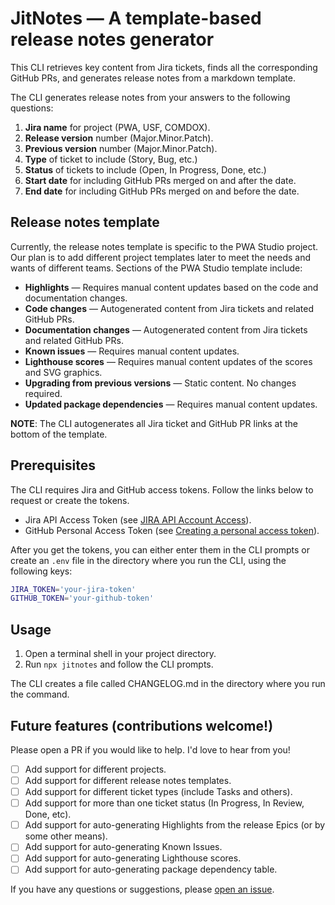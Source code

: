 # JitNotes — A template-based release notes generator

This CLI retrieves key content from Jira tickets, finds all the corresponding GitHub PRs, and generates release notes from a markdown template.

The CLI generates release notes from your answers to the following questions:

1. **Jira name** for project (PWA, USF, COMDOX).
2. **Release version** number (Major.Minor.Patch).
3. **Previous version** number (Major.Minor.Patch).
4. **Type** of ticket to include (Story, Bug, etc.)
5. **Status** of tickets to include (Open, In Progress, Done, etc.)
6. **Start date** for including GitHub PRs merged on and after the date.
7. **End date** for including GitHub PRs merged on and before the date.

## Release notes template

Currently, the release notes template is specific to the PWA Studio project. 
Our plan is to add different project templates later to meet the needs and wants of different teams. 
Sections of the PWA Studio template include:

- **Highlights** — Requires manual content updates based on the code and documentation changes.
- **Code changes** — Autogenerated content from Jira tickets and related GitHub PRs.
- **Documentation changes** — Autogenerated content from Jira tickets and related GitHub PRs.
- **Known issues** — Requires manual content updates.
- **Lighthouse scores** — Requires manual content updates of the scores and SVG graphics.
- **Upgrading from previous versions** — Static content. No changes required.
- **Updated package dependencies** — Requires manual content updates.

**NOTE**: The CLI autogenerates all Jira ticket and GitHub PR links at the bottom of the template.

## Prerequisites

The CLI requires Jira and GitHub access tokens. Follow the links below to request or create the tokens.

- Jira API Access Token (see [JIRA API Account Access](https://wiki.corp.adobe.com/display/JIRA/API+Account+Access)).
- GitHub Personal Access Token (see [Creating a personal access token](https://help.github.com/en/github/authenticating-to-github/creating-a-personal-access-token-for-the-command-line)).

After you get the tokens, you can either enter them in the CLI prompts or create an `.env` file in the directory where you run the CLI, using the following keys:

```bash
JIRA_TOKEN='your-jira-token'
GITHUB_TOKEN='your-github-token'
```
## Usage

1. Open a terminal shell in your project directory.
2. Run `npx jitnotes` and follow the CLI prompts.

The CLI creates a file called CHANGELOG.md in the directory where you run the command.

## Future features (contributions welcome!)

Please open a PR if you would like to help. I'd love to hear from you!

- [ ] Add support for different projects.
- [ ] Add support for different release notes templates.
- [ ] Add support for different ticket types (include Tasks and others).
- [ ] Add support for more than one ticket status (In Progress, In Review, Done, etc).
- [ ] Add support for auto-generating Highlights from the release Epics (or by some other means).
- [ ] Add support for auto-generating Known Issues.
- [ ] Add support for auto-generating Lighthouse scores.
- [ ] Add support for auto-generating package dependency table.

If you have any questions or suggestions, please [open an issue](https://github.com/AdobeDocs/jitnotes/issues).
